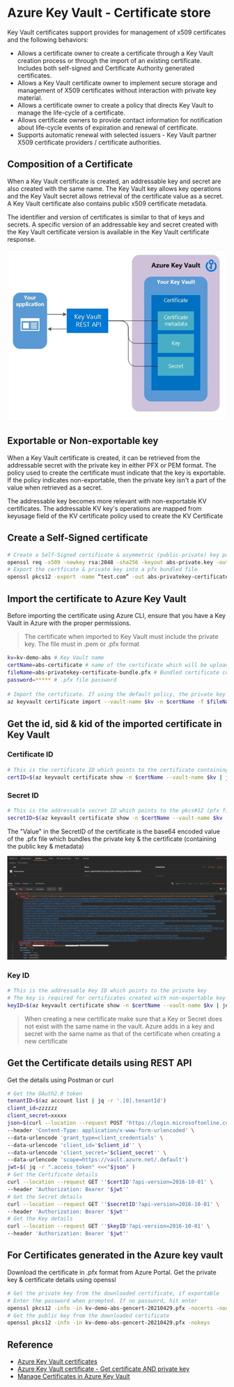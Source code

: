 # Azure Key Vault - Certificate store
Key Vault certificates support provides for management of x509 certificates and the following behaviors:
* Allows a certificate owner to create a certificate through a Key Vault creation process or through the import of an existing certificate. Includes both self-signed and Certificate Authority generated certificates.
* Allows a Key Vault certificate owner to implement secure storage and management of X509 certificates without interaction with private key material.
* Allows a certificate owner to create a policy that directs Key Vault to manage the life-cycle of a certificate.
* Allows certificate owners to provide contact information for notification about life-cycle events of expiration and renewal of certificate.
* Supports automatic renewal with selected issuers - Key Vault partner X509 certificate providers / certificate authorities.

## Composition of a Certificate
When a Key Vault certificate is created, an addressable key and secret are also created with the same name. The Key Vault key allows key operations and the Key Vault secret allows retrieval of the certificate value as a secret. A Key Vault certificate also contains public x509 certificate metadata.

The identifier and version of certificates is similar to that of keys and secrets. A specific version of an addressable key and secret created with the Key Vault certificate version is available in the Key Vault certificate response.

![Alt text](/images/azure-key-vault-certificate.png)

## Exportable or Non-exportable key
When a Key Vault certificate is created, it can be retrieved from the addressable secret with the private key in either PFX or PEM format. The policy used to create the certificate must indicate that the key is exportable. If the policy indicates non-exportable, then the private key isn't a part of the value when retrieved as a secret.

The addressable key becomes more relevant with non-exportable KV certificates. The addressable KV key's operations are mapped from keyusage field of the KV certificate policy used to create the KV Certificate

## Create a Self-Signed certificate
```bash
# Create a Self-Signed certificate & asymmetric (public-private) key pair
openssl req -x509 -newkey rsa:2048 -sha256 -keyout abs-private.key -out abs-certificate.crt -subj "/CN=test.com" -days 600
# Export the certficate & private key into a pfx bundled file
openssl pkcs12 -export -name “test.com” -out abs-privatekey-certificate-bundle.pfx -inkey abs-private.key -in abs-certificate.crt
```

## Import the certificate to Azure Key Vault
Before importing the certificate using Azure CLI, ensure that you have a Key Vault in Azure with the proper permissions. 
> The certificate when imported to Key Vault must include the private key. The file must in .pem or .pfx format
```bash
kv=kv-demo-abs # Key Vault name
certName=abs-certificate # name of the certificate which will be uploaded in KV
fileName=abs-privatekey-certificate-bundle.pfx # Bundled certificate containing the private key & certificate
password=***** # .pfx file password

# Import the certificate. If using the default policy, the private key is exportable
az keyvault certificate import --vault-name $kv -n $certName -f $fileName --password $password
```

## Get the id, sid & kid of the imported certificate in Key Vault
### Certificate ID
```bash
# This is the certificate ID which points to the certificate containing public key & metadata
certID=$(az keyvault certificate show -n $certName --vault-name $kv | jq -r ".id")
```
### Secret ID
```bash
# This is the addressable secret ID which points to the pkcs#12 (pfx file) bundle which contains the private key & certificate (public key & metadata). The 
secretID=$(az keyvault certificate show -n $certName --vault-name $kv | jq -r ".sid")
```
The "Value" in the SecretID of the certificate is the base64 encoded value of the .pfx file which bundles the private key & the certificate (containing the public key & metadata) 

![Alt text](images/secret-value-certificate.png)

### Key ID
```bash
# This is the addressable Key ID which points to the private key
# The key is required for certificates created with non-exportable key (-KeyNotExportable). Non-exportable certificates do not have the private portion contained in secret. Any certificate operation requiring the private part should use the key. For consistency, the key exists for exportable certificates as well.
keyID=$(az keyvault certificate show -n $certName --vault-name $kv | jq -r ".kid")
```
> When creating a new certificate make sure that a Key or Secret does not exist with the same name in the vault. Azure adds in a key and secret with the same name as that of the certificate when creating a new certificate

## Get the Certificate details using REST API
Get the details using Postman or curl
```bash
# Get the OAuth2.0 token
tenantID=$(az account list | jq -r '.[0].tenantId')
client_id=zzzzzz
client_secret=xxxxx
json=$(curl --location --request POST 'https://login.microsoftonline.com/'$tenantID'/oauth2/v2.0/token' \
--header 'Content-Type: application/x-www-form-urlencoded' \
--data-urlencode 'grant_type=client_credentials' \
--data-urlencode 'client_id='$client_id'' \
--data-urlencode 'client_secret='$client_secret'' \
--data-urlencode 'scope=https://vault.azure.net/.default')
jwt=$( jq -r ".access_token" <<<"$json" )
# Get the Certificate details
curl --location --request GET ''$certID'?api-version=2016-10-01' \
--header 'Authorization: Bearer '$jwt''
# Get the Secret details
curl --location --request GET ''$secretID'?api-version=2016-10-01' \
--header 'Authorization: Bearer '$jwt''
# Get the Key details
curl --location --request GET ''$keyID'?api-version=2016-10-01' \
--header 'Authorization: Bearer '$jwt''
```
## For Certificates generated in the Azure key vault
Download the certificate in .pfx format from Azure Portal. Get the private key & certificate details using openssl
```bash
# Get the private key from the downloaded certificate, if exportable
# Enter the password when prompted. If no password, hit enter
openssl pkcs12 -info -in kv-demo-abs-gencert-20210429.pfx -nocerts -nodes
# Get the public key from the downloaded certificate
openssl pkcs12 -info -in kv-demo-abs-gencert-20210429.pfx -nokeys
```

## Reference
* [Azure Key Vault certificates](https://docs.microsoft.com/en-us/azure/key-vault/certificates/about-certificates)
* [Azure Key Vault certificate - Get certificate AND private key](https://github.com/Azure/azure-sdk-for-js/issues/7647)
* [Manage Certificates in Azure Key Vault](https://www.rahulpnath.com/blog/manage-certificates-in-azure-key-vault/)